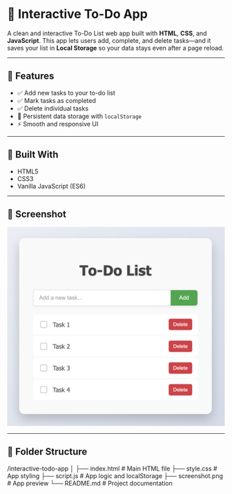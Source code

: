 # 📝 Interactive To-Do App

A clean and interactive To-Do List web app built with **HTML**, **CSS**, and **JavaScript**. This app lets users add, complete, and delete tasks—and it saves your list in **Local Storage** so your data stays even after a page reload.

---

## 🚀 Features

- ✅ Add new tasks to your to-do list
- ✅ Mark tasks as completed
- ✅ Delete individual tasks
- 💾 Persistent data storage with `localStorage`
- ⚡ Smooth and responsive UI

---

## 🔧 Built With

- HTML5
- CSS3
- Vanilla JavaScript (ES6)

---

## 📸 Screenshot

![Random Quote Generator Screenshot](screenshot.png)

---

## 📂 Folder Structure

/interactive-todo-app
│
├── index.html # Main HTML file
├── style.css # App styling
├── script.js # App logic and localStorage
├── screenshot.png # App preview
└── README.md # Project documentation
